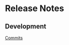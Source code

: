 # Release Notes

## Development

[Commits](https://github.com/walmartlabs/costanza/compare/8224ab1...master)
